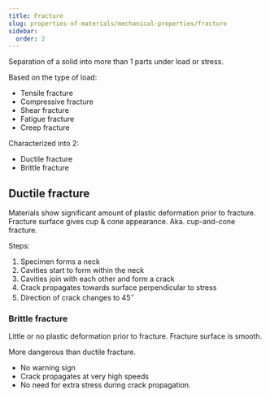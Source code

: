 ```yaml
---
title: Fracture
slug: properties-of-materials/mechanical-properties/fracture
sidebar:
  order: 2
---
```


Separation of a solid into more than 1 parts under load or stress.

Based on the type of load:

- Tensile fracture
- Compressive fracture
- Shear fracture
- Fatigue fracture
- Creep fracture

Characterized into 2:

- Ductile fracture
- Brittle fracture

## Ductile fracture

Materials show significant amount of plastic deformation prior to fracture.
Fracture surface gives cup & cone appearance. Aka. cup-and-cone fracture.

Steps:

1. Specimen forms a neck
2. Cavities start to form within the neck
3. Cavities join with each other and form a crack
4. Crack propagates towards surface perpendicular to stress
5. Direction of crack changes to $45^\circ$

### Brittle fracture

Little or no plastic deformation prior to fracture. Fracture surface is smooth.

More dangerous than ductile fracture.

- No warning sign
- Crack propagates at very high speeds
- No need for extra stress during crack propagation.
